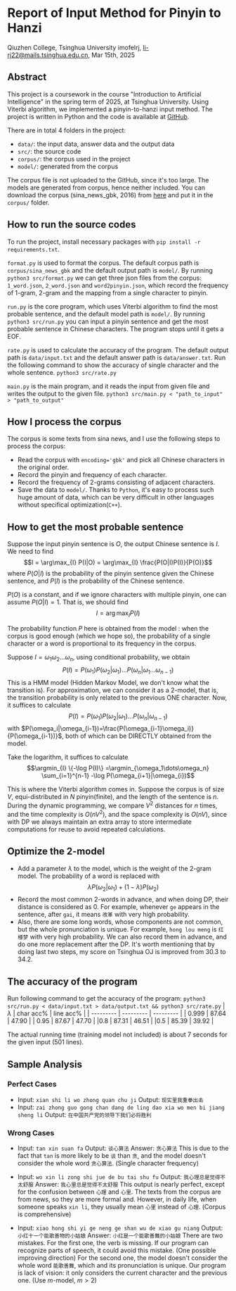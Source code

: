 # Report of Input Method for Pinyin to Hanzi
Qiuzhen College, Tsinghua University
imofelrj, li-rj22@mails.tsinghua.edu.cn, Mar 15th, 2025

## Abstract
This project is a coursework in the course "Introduction to Artificial Intelligence" in the spring term of 2025, at Tsinghua University. Using Viterbi algorithm, we implemented a pinyin-to-hanzi input method. The project is written in Python and the code is available at [GitHub](https://github.com/imofelrj/pinyin2hanzi).

There are in total 4 folders in the project:
- `data/`: the input data, answer data and the output data
- `src/`: the source code
- `corpus/`: the corpus used in the project
- `model/`: generated from the corpus

The corpus file is not uploaded to the GitHub, since it's too large. 
The models are generated from corpus, hence neither included.
You can download the corpus (sina_news_gbk, 2016) from [here](https://cloud.tsinghua.edu.cn/d/88327bd9678a45428abf/) and put it in the `corpus/` folder.

## How to run the source codes
To run the project, install necessary packages with
```pip install -r requirements.txt```.

`format.py` is used to format the corpus. The default corpus path is `corpus/sina_news_gbk` and the default output path is `model/`. By running
```python3 src/format.py```
we can get three json files from the corpus: `1_word.json`, `2_word.json` and `word2pinyin.json`, which record the frequency of 1-gram, 2-gram and the mapping from a single character to pinyin.

`run.py` is the core program, which uses Viterbi algorithm to find the most probable sentence, and the default model path is `model/`. By running
```python3 src/run.py```
you can input a pinyin sentence and get the most probable sentence in Chinese characters. The program stops until it gets a EOF.

`rate.py` is used to calculate the accuracy of the program. The default output path is `data/input.txt` and the default answer path is `data/answer.txt`. Run the following command to show the accuracy of single character and the whole sentence.
```python3 src/rate.py```

`main.py` is the main program, and it reads the input from given file and writes the output to the given file. 
```python3 src/main.py < "path_to_input" > "path_to_output"```

## How I process the corpus
The corpus is some texts from sina news, and I use the following steps to process the corpus:
- Read the corpus with `encoding='gbk'` and pick all Chinese characters in the original order.
- Record the pinyin and frequency of each character.
- Record the frequency of 2-grams consisting of adjacent characters.
- Save the data to `model/`.
Thanks to `Python`, it's easy to process such huge amount of data, which can be very difficult in other languages without specifical optimization(`C++`).

## How to get the most probable sentence
Suppose the input pinyin sentence is $O$, the output Chinese sentence is $I$. We need to find
$$I = \arg\max_{I} P(I|O) = \arg\max_{I} \frac{P(O|I)P(I)}{P(O)}$$
where $P(O|I)$ is the probability of the pinyin sentence given the Chinese sentence, and $P(I)$ is the probability of the Chinese sentence.

$P(O)$ is a constant, and if we ignore characters with multiple pinyin, one can assume $P(O|I)=1$. That is, we should find $$I=\arg\max_{I} P(I)$$

The probability function $P$ here is obtained from the model : when the corpus is good enough (which we hope so), the probability of a single character or a word is proportional to its frequency in the corpus. 

Suppose $I=\omega_1\omega_2\dots\omega_n$, using conditional probability, we obtain
$$P(I)=P(\omega_1)P(\omega_2|\omega_1)\dots P(\omega_n|\omega_1\dots\omega_{n-1})$$
This is a HMM model (Hidden Markov Model, we don't know what the transition is). For approximation, we can consider it as a 2-model, that is, the transition probability is only related to the previous ONE character. Now, it suffices to calculate
$$P(I)=P(\omega_1)P(\omega_2|\omega_1)\dots P(\omega_n|\omega_{n-1})$$
with $P(\omega_i|\omega_{i-1})=\frac{P(\omega_{i-1}\omega_i)}{P(\omega_{i-1})}$, both of which can be DIRECTLY obtained from the model.

Take the logarithm, it suffices to calculate
$$\argmin_{I} \{-\log P(I)\} =\argmin_{\omega_1\dots\omega_n} \sum_{i=1}^{n-1} -\log P(\omega_{i+1}|\omega_{i})$$

This is where the Viterbi algorithm comes in. Suppose the corpus is of size $V$, equi-distributed in $N$ pinyin(finite), and the length of the sentence is $n$. During the dynamic programming, we compare $V^2$ distances for $n$ times, and the time complexity is $O(nV^2)$, and the space complexity is $O(nV)$, since with DP we always maintain an extra array to store intermediate computations for reuse to avoid repeated calculations.

## Optimize the 2-model
- Add a parameter $\lambda$ to the model, which is the weight of the 2-gram model. The probability of a word is replaced with
$$\lambda P(\omega_2|\omega_1)+(1-\lambda)P(\omega_2)$$
- Record the most common 2-words in advance, and when doing DP, their distance is considered as $0$. For example, whenever `ge` appears in the sentence, after `gai`, it means `改革` with very high probability.
- Also, there are some long words, whose components are not common, but the whole pronunciation is unique. For example, `hong lou meng` is `红楼梦` with very high probability. We can also record them in advance, and do one more replacement after the DP.
It's worth mentioning that by doing last two steps, my score on Tsinghua OJ is improved from 30.3 to 34.2.

## The accuracy of the program
Run following command to get the accuracy of the program:
```python3 src/run.py < data/input.txt > data/output.txt && python3 src/rate.py```
| $\lambda$ | char acc% | line acc% |
| --------- | --------- | --------- |
| 0.999       | 87.64     |  47.90    |
| 0.95        | 87.67     |  47.70    |
|0.8      | 87.31     |  46.51    |
|0.5      | 85.39     |  39.92   |

The actual running time (training model not included) is about 7 seconds for the given input (501 lines).

## Sample Analysis
### Perfect Cases
- Input: `xian shi li wo zhong quan chu ji`
  Output: `现实里我重拳出击`
- Input: `zai zhong guo gong chan dang de ling dao xia wo men bi jiang sheng li`
  Output: `在中国共产党的领导下我们必将胜利`

### Wrong Cases
- Input: `tan xin suan fa`
  Output: `谈心算法`
  Answer: `贪心算法`
This is due to the fact that `tan` is more likely to be `谈` than `贪`, and the model doesn't consider the whole word `贪心算法`. (Single character frequency)

- Input: `wo xin li zong shi jue de bu tai shu fu`
  Output: `我心理总是觉得不太舒服`
  Answer: `我心里总是觉得不太舒服`
This output is nearly perfect, except for the confusion between `心理` and `心里`. The texts from the corpus are from news, so they are more formal and. However, in daily life, when someone speaks `xin li`, they usually mean `心里` instead of `心理`. (Corpus is comprehensive)

- Input: `xiao hong shi yi ge neng ge shan wu de xiao gu niang`
  Output: `小红十一个能歌善物的小姑娘`
  Answer: `小红是一个能歌善舞的小姑娘`
There are two mistakes. For the first one, the verb is missing. If our program can recognize parts of speech, it could avoid this mistake. (One possible improving direction)
For the second one, the model doesn't consider the whole word `能歌善舞`,
which and its pronunciation is unique. Our program is lack of vision: it only considers the current character and the previous one. (Use $m$-model, $m>2$)
